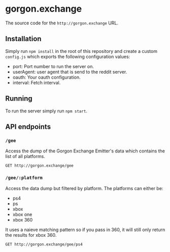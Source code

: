 # gorgon.exchange

The source code for the `http://gorgon.exchange` URL. 

## Installation

Simply run `npm install` in the root of this repository and create a custom
`config.js` which exports the following configuration values:

- port: Port number to run the server on.
- userAgent: user agent that is send to the reddit server.
- oauth: Your oauth configuration.
- interval: Fetch interval.

## Running

To run the server simply run `npm start`.

## API endpoints

### `/gee`

Access the dump of the Gorgon Exchange Emitter's data which contains the list of
all platforms.

```
GET http://gorgon.exchange/gee
```

### `/gee/:platform`

Access the data dump but filtered by platform. The platforms can either be:

- ps4
- ps
- xbox
- xbox one
- xbox 360

It uses a naieve matching pattern so if you pass in 360, it will still only
return the results for xbox 360.

```
GET http://gorgon.exchange/gee/ps4
```

